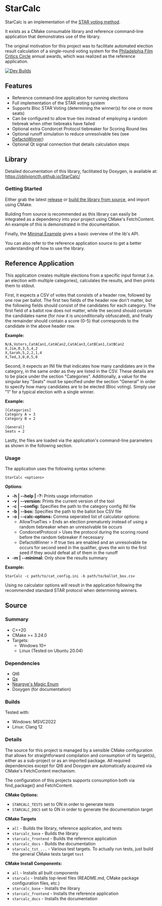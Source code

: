 # StarCalc

StarCalc is an implementation of the [STAR voting method](https://www.starvoting.org/).

It exists as a CMake consumable library and reference command-line application that demonstrates use of the library.

The original motivation for this project was to facilitate automated election result calculation of a single-round voting system for the [Philadelphia Film Critics Circle](https://philafcc.org/) annual awards, which was realized as the reference application.

[![Dev Builds](https://github.com/oblivioncth/StarCalc/actions/workflows/push-reaction.yml/badge.svg?branch=dev)](https://github.com/oblivioncth/StarCalc/actions/workflows/push-reaction.yml)

## Features

 - Reference command-line application for running elections
 - Full implementation of the STAR voting system
 - Supports Bloc STAR Voting (determining the winner(s) for one or more seats)
 - Can be configured to allow true-ties instead of employing a random tiebreak when other tiebreaks have failed
 - Optional extra Condorcet Protocol tiebreaker for Scoring Round ties
 - Optional runoff simulation to reduce unresolvable ties (see [DefactoWinner](https://oblivioncth.github.io/StarCalc/class_star_1_1_calculator.html#details))
 - Optional Qt signal connection that details calculation steps

## Library
Detailed documentation of this library, facilitated by Doxygen, is available at: https://oblivioncth.github.io/StarCalc/

### Getting Started
Either grab the latest [release](https://github.com/oblivioncth/StarCalc/releases/) or [build the library from source](https://oblivioncth.github.io/StarCalc/index.html#autotoc_md4), and import using CMake.

Building from source is recommended as this library can easily be integrated as a dependency into your project using CMake's FetchContent. An example of this is demonstrated in the documentation.

Finally, the [Minimal Example](https://oblivioncth.github.io/StarCalc/index.html#autotoc_md3) gives a basic overview of the lib's API.

You can also refer to the reference application source to get a better understanding of how to use the library.

## Reference Application
This application creates multiple elections from a specific input format (i.e. an election with multiple categories), calculates the results, and then prints them to stdout.

First, it expects a CSV of votes that consists of a header row, followed by one row per ballot. The first two fields of the header row don't matter, but the following fields should consist of the candidates for each category. The first field of a ballot row does not matter, while the second should contain the candidates name (for now it is unconditionally obfuscated), and finally the remainder should contain a score (0-5) that corresponds to the candidate in the above header row.

**Example:**
```
N/A,Voters,CatACan1,CatACan2,CatACan3,CatBCan1,CatBCan2
X,Jim,0,3,5,4,2
X,Sarah,5,2,2,1,4
X,Ted,3,0,0,5,0
```
Second, it expects an INI file that indicates how many candidates are in the category, in the same order as they are listed in the CSV. These details are to be place under the section "Categories". Additionally, a value for the singular key "Seats" must be specified under the section "General" in order to specify how many candidates are to be elected (Bloc voting). Simply use "1" for a typical election with a single winner.

**Example:**
```
[Categories]
Category A = 3
Category B = 2

[General]
Seats = 2
```
Lastly, the files are loaded via the application's command-line parameters as shown in the following section.

### Usage
The application uses the following syntax scheme:
    
    StarCalc <options>

**Options**:
 - **-h | --help | -?:** Prints usage information
 - **-v | --version:** Prints the current version of the tool
 - **-c | --config:** Specifies the path to the category config INI file
 - **-b | --box:** Specifies the path to the ballot box CSV file
 - **-o | --calc-options:** Comma seperated list of calculator options:
    - AllowTrueTies > Ends an election prematurely instead of using a random tiebreaker when an unresolvable tie occurs
    - CondorcetProtocol > Uses the protocol during the scoring round before the random tiebreaker if necessary
    - DefactoWinner > If true ties are enabled and an unresolvable tie occurs for second seed in the qualifier, gives the win to the first seed if they would defeat all of them in the runoff
 - **-m | --minimal:** Only show the results summary

**Example:**

    StarCalc -c path/to/cat_config.ini -b path/to/ballot_box.csv
    
Using no calculator options will result in the application following the recommended standard STAR protocol when determining winners.

## Source

### Summary

 - C++20
 - CMake >= 3.24.0
 - Targets:
	 - Windows 10+
	 - Linux (Tested on Ubuntu 20.04)

### Dependencies
- Qt6
- [Qx](https://github.com/oblivioncth/Qx/)
- [Neargye's Magic Enum](https://github.com/Neargye/magic_enum)
- Doxygen (for documentation)

### Builds
Tested with:
 - Windows: MSVC2022
 - Linux: Clang 12

### Details
The source for this project is managed by a sensible CMake configuration that allows for straightforward compilation and consumption of its target(s), either as a sub-project or as an imported package. All required dependencies except for Qt6 and Doxygen are automatically acquired via CMake's FetchContent mechanism.

The configuration of this projects supports consumption both via find_package() and FetchContent.

**CMake Options:**

 - `STARCALC_TESTS` set to ON in order to generate tests
 - `STARCALC_DOCS` set to ON in order to generate the documentation target

**CMake Targets**
 - `all` - Builds the library, reference application, and tests
 - `starcalc_base` - Builds the library
 - `starcalc_frontend` - Builds the reference application
 - `starcalc_docs` - Builds the documentation
 - `starcalc_tst_...` - Various test targets. To actually run tests, just build the general CMake tests target `test`

**CMake Install Components:**
 - `all` - Installs all built components
 - `starcalc` - Installs top-level files (README.md, CMake package configuration files, etc.)
 - `starcalc_base` - Installs the library
 - `starcalc_frontend` - Installs the reference application
 - `starcalc_docs` - Installs the documentation
